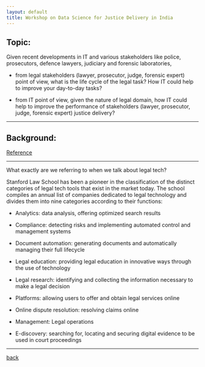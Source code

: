 ```yaml
---
layout: default
title: Workshop on Data Science for Justice Delivery in India 
---
```

<!-- # Workshop on Data Science for Justice Delivery in India (DSJDI-2022) -->
## Topic:

Given recent developments in IT and various stakeholders like police, prosecutors, defence lawyers, judiciary and forensic laboratories,

*   from legal stakeholders (lawyer, prosecutor, judge, forensic expert) point of view, what is the life cycle of the legal task? How IT could help to improve your day-to-day tasks?

*   from IT point of view, given the nature of legal domain, how IT could help to improve the performance of stakeholders (lawyer, prosecutor, judge, forensic expert) justice delivery?

***

## Background:  

[Reference](https://lawahead.ie.edu/10-trends-in-the-legal-tech-sector-for-2022/)

***

What exactly are we referring to when we talk about legal tech?

Stanford Law School has been a pioneer in the classification of the distinct categories of legal tech tools that exist in the market today. The school compiles an annual list of companies dedicated to legal technology and divides them into nine categories according to their functions:

* Analytics: data analysis, offering optimized search results

* Compliance: detecting risks and implementing automated control and management systems

* Document automation: generating documents and automatically managing their full lifecycle

* Legal education: providing legal education in innovative ways through the use of technology

* Legal research: identifying and collecting the information necessary to make a legal decision

* Platforms: allowing users to offer and obtain legal services online

* Online dispute resolution: resolving claims online

* Management: Legal operations

* E-discovery: searching for, locating and securing digital evidence to be used in court proceedings

***

[back](./)
